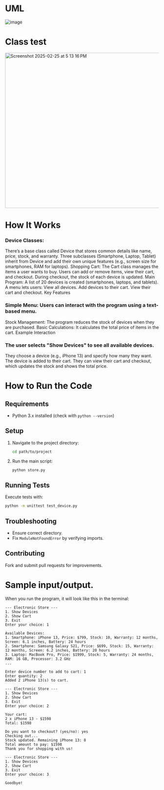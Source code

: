 # UML
![image](https://github.com/user-attachments/assets/a88911ea-1f0a-4c6f-8712-e9b538b10202)


# Class test
<img width="508" alt="Screenshot 2025-02-25 at 5 13 16 PM" src="https://github.com/user-attachments/assets/3f8dcbcd-e485-4442-94b0-06c7e48c6372" />

# How It Works

### Device Classes:
There’s a base class called Device that stores common details like name, price, stock, and warranty.
Three subclasses (Smartphone, Laptop, Tablet) inherit from Device and add their own unique features (e.g., screen size for smartphones, RAM for laptops).
Shopping Cart:
The Cart class manages the items a user wants to buy.
Users can add or remove items, view their cart, and checkout.
During checkout, the stock of each device is updated.
Main Program:
A list of 20 devices is created (smartphones, laptops, and tablets).
A menu lets users:
View all devices.
Add devices to their cart.
View their cart and checkout.
Key Features

### Simple Menu: Users can interact with the program using a text-based menu.
Stock Management: The program reduces the stock of devices when they are purchased.
Basic Calculations: It calculates the total price of items in the cart.
Example Interaction

### The user selects "Show Devices" to see all available devices.
They choose a device (e.g., iPhone 13) and specify how many they want.
The device is added to their cart.
They can view their cart and checkout, which updates the stock and shows the total price.
# How to Run the Code

## Requirements
- Python 3.x installed (check with `python --version`)

## Setup
1. Navigate to the project directory:
   ```sh
   cd path/to/project
   ```
2. Run the main script:
   ```sh
   python store.py
   ```

## Running Tests
Execute tests with:
```sh
python -m unittest test_device.py
```

## Troubleshooting
- Ensure correct directory.
- Fix `ModuleNotFoundError` by verifying imports.

## Contributing
Fork and submit pull requests for improvements.


# Sample input/output.

When you run the program, it will look like this in the terminal:

```plaintext
--- Electronic Store ---
1. Show Devices
2. Show Cart
3. Exit
Enter your choice: 1

Available Devices:
1. Smartphone: iPhone 13, Price: $799, Stock: 10, Warranty: 12 months, Screen: 6.1 inches, Battery: 24 hours
2. Smartphone: Samsung Galaxy S21, Price: $699, Stock: 15, Warranty: 12 months, Screen: 6.2 inches, Battery: 20 hours
3. Laptop: MacBook Pro, Price: $1999, Stock: 5, Warranty: 24 months, RAM: 16 GB, Processor: 3.2 GHz
...

Enter device number to add to cart: 1
Enter quantity: 2
Added 2 iPhone 13(s) to cart.

--- Electronic Store ---
1. Show Devices
2. Show Cart
3. Exit
Enter your choice: 2

Your cart:
2 x iPhone 13 - $1598
Total: $1598

Do you want to checkout? (yes/no): yes
Checking out...
Stock updated. Remaining iPhone 13: 8
Total amount to pay: $1598
Thank you for shopping with us!

--- Electronic Store ---
1. Show Devices
2. Show Cart
3. Exit
Enter your choice: 3

Goodbye!

